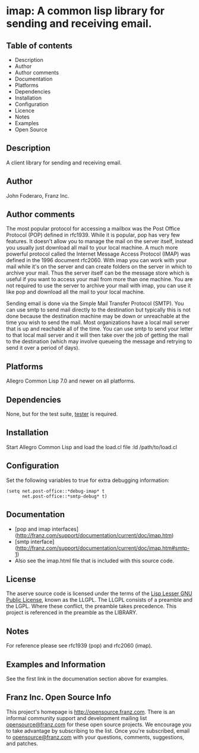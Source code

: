 imap: A common lisp library for sending and receiving email.
============================================================

Table of contents
-----------------

 * Description
 * Author
 * Author comments
 * Documentation
 * Platforms
 * Dependencies
 * Installation
 * Configuration
 * Licence
 * Notes
 * Examples
 * Open Source 

Description
-----------

A client library for sending and receiving email.

Author
------

John Foderaro, Franz Inc.

Author comments
---------------

The most popular protocol for accessing a mailbox was the Post Office
Protocol (POP) defined in rfc1939.  While it is popular, pop has very
few features. It doesn't allow you to manage the mail on the server
itself, instead you usually just download all mail to your local
machine. A much more powerful protocol called the Internet Message
Access Protocol (IMAP) was defined in the 1996 document rfc2060. With
imap you can work with your mail while it's on the server and can
create folders on the server in which to archive your mail. Thus the
server itself can be the message store which is useful if you want to
access your mail from more than one machine. You are not required to
use the server to archive your mail with imap, you can use it like pop
and download all the mail to your local machine.

Sending email is done via the Simple Mail Transfer Protocol
(SMTP). You can use smtp to send mail directly to the destination but
typically this is not done because the destination machine may be down
or unreachable at the time you wish to send the mail. Most
organizations have a local mail server that is up and reachable all of
the time. You can use smtp to send your letter to that local mail
server and it will then take over the job of getting the mail to the
destination (which may involve queueing the message and retrying to
send it over a period of days).

Platforms
---------

Allegro Common Lisp 7.0 and newer on all platforms.

Dependencies
------------

None, but for the test suite, [tester](http://opensource.franz.com)
is required.

Installation
------------

Start Allegro Common Lisp and load the load.cl file
    :ld /path/to/load.cl

Configuration
-------------

Set the following variables to true for extra debugging information:

    (setq net.post-office::*debug-imap* t 
          net.post-office::*smtp-debug* t)
 
Documentation
-------------

 * [pop and imap interfaces]
   (http://franz.com/support/documentation/current/doc/imap.htm)
 * [smtp interface]
   (http://franz.com/support/documentation/current/doc/imap.htm#smtp-1)
 * Also see the imap.html file that is included with this source code.

License
-------

The aserve source code is licensed under the terms of the 
[Lisp Lesser GNU Public License](http://opensource.franz.com/preamble.html), 
known as the LLGPL. The LLGPL consists of a preamble and the LGPL. Where these 
conflict, the preamble takes precedence.  This project is referenced in the 
preamble as the LIBRARY.
 
Notes
-----

For reference please see rfc1939 (pop) and rfc2060 (imap).
 
Examples and Information
------------------------

See the first link in the documenation section above for examples.  

Franz Inc. Open Source Info
---------------------------

This project's homepage is <http://opensource.franz.com>. There is an 
informal community support and development mailing list 
[opensource@franz.com](http://opensource.franz.com/mailinglist.html) 
for these open source projects. We encourage you to take advantage by 
subscribing to the list.  Once you're subscribed, email to 
<opensource@franz.com> with your questions, comments, suggestions, 
and patches.
